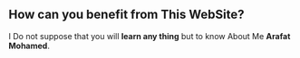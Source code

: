 ## How can you benefit from This WebSite?
I Do not suppose that you will **learn any thing** but to know About Me **Arafat Mohamed**.

